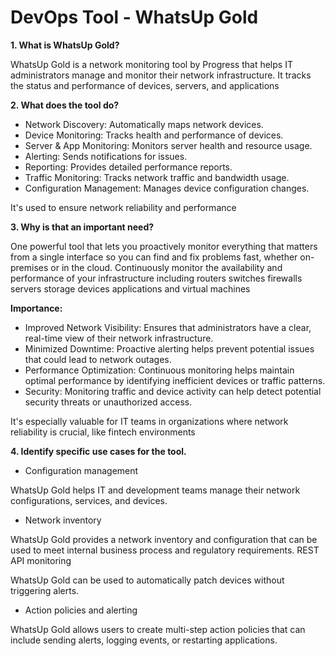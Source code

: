 # DevOps Tool - WhatsUp Gold

**1. What is WhatsUp Gold?**

WhatsUp Gold is a network monitoring tool by Progress that helps IT administrators manage and monitor their network infrastructure. It tracks the status and performance of devices, servers, and applications

**2. What does the tool do?**

- Network Discovery: Automatically maps network devices.
- Device Monitoring: Tracks health and performance of devices.
- Server & App Monitoring: Monitors server health and resource usage.
- Alerting: Sends notifications for issues.
- Reporting: Provides detailed performance reports.
- Traffic Monitoring: Tracks network traffic and bandwidth usage.
- Configuration Management: Manages device configuration changes.

It's used to ensure network reliability and performance

**3. Why is that an important need?**

One powerful tool that lets you proactively monitor everything that matters from a single interface so you can find and fix problems fast, whether on-premises or in the cloud. Continuously monitor the availability and performance of your infrastructure including routers switches firewalls servers storage devices applications and virtual machines
 
**Importance:**
- Improved Network Visibility: Ensures that administrators have a clear, real-time view of their network infrastructure.
- Minimized Downtime: Proactive alerting helps prevent potential issues that could lead to network outages.
- Performance Optimization: Continuous monitoring helps maintain optimal performance by identifying inefficient devices or traffic patterns.
- Security: Monitoring traffic and device activity can help detect potential security threats or unauthorized access.
 
 
It's especially valuable for IT teams in organizations where network reliability is crucial, like fintech environments
 
**4. Identify specific use cases for the tool.**

 
- Configuration management
 
WhatsUp Gold helps IT and development teams manage their network configurations, services, and devices.
 
- Network inventory
 
WhatsUp Gold provides a network inventory and configuration that can be used to meet internal business process and regulatory requirements. 
REST API monitoring
 
WhatsUp Gold can be used to automatically patch devices without triggering alerts.
 
- Action policies and alerting
 
WhatsUp Gold allows users to create multi-step action policies that can include sending alerts, logging events, or restarting applications.